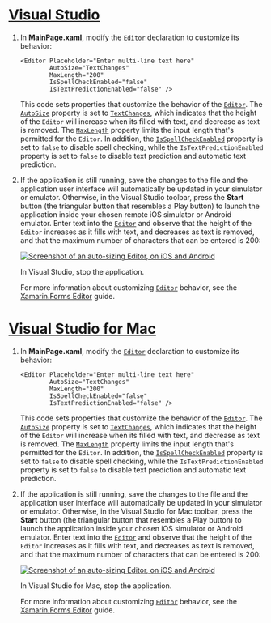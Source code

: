 # [Visual Studio](#tab/vswin)

1. In **MainPage.xaml**, modify the [`Editor`](xref:Xamarin.Forms.Editor) declaration to customize its behavior:

    ```xaml
    <Editor Placeholder="Enter multi-line text here"
            AutoSize="TextChanges"
            MaxLength="200"
            IsSpellCheckEnabled="false"
            IsTextPredictionEnabled="false" />
    ```

    This code sets properties that customize the behavior of the [`Editor`](xref:Xamarin.Forms.Editor). The [`AutoSize`](xref:Xamarin.Forms.Editor.AutoSize) property is set to [`TextChanges`](xref:Xamarin.Forms.EditorAutoSizeOption.TextChanges), which indicates that the height of the `Editor` will increase when its filled with text, and decrease as text is removed. The [`MaxLength`](xref:Xamarin.Forms.InputView.MaxLength) property limits the input length that's permitted for the `Editor`. In addition, the [`IsSpellCheckEnabled`](xref:Xamarin.Forms.InputView.IsSpellCheckEnabled) property is set to `false` to disable spell checking, while the `IsTextPredictionEnabled` property is set to `false` to disable text prediction and automatic text prediction.

1. If the application is still running, save the changes to the file and the application user interface will automatically be updated in your simulator or emulator. Otherwise, in the Visual Studio toolbar, press the **Start** button (the triangular button that resembles a Play button) to launch the application inside your chosen remote iOS simulator or Android emulator. Enter text into the [`Editor`](xref:Xamarin.Forms.Entry) and observe that the height of the `Editor` increases as it fills with text, and decreases as text is removed, and that the maximum number of characters that can be entered is 200:

    [![Screenshot of an auto-sizing Editor, on iOS and Android](../images/customize-behavior.png "Auto-sizing Editor")](../images/customize-behavior-large.png#lightbox "Auto-sizing Editor")

    In Visual Studio, stop the application.

    For more information about customizing [`Editor`](xref:Xamarin.Forms.Editor) behavior, see the [Xamarin.Forms Editor](~/xamarin-forms/user-interface/text/editor.md) guide.

# [Visual Studio for Mac](#tab/vsmac)

1. In **MainPage.xaml**, modify the [`Editor`](xref:Xamarin.Forms.Editor) declaration to customize its behavior:

    ```xaml
    <Editor Placeholder="Enter multi-line text here"
            AutoSize="TextChanges"
            MaxLength="200"
            IsSpellCheckEnabled="false"
            IsTextPredictionEnabled="false" />
    ```

    This code sets properties that customize the behavior of the [`Editor`](xref:Xamarin.Forms.Editor). The [`AutoSize`](xref:Xamarin.Forms.Editor.AutoSize) property is set to [`TextChanges`](xref:Xamarin.Forms.EditorAutoSizeOption.TextChanges), which indicates that the height of the `Editor` will increase when its filled with text, and decrease as text is removed. The [`MaxLength`](xref:Xamarin.Forms.InputView.MaxLength) property limits the input length that's permitted for the `Editor`. In addition, the [`IsSpellCheckEnabled`](xref:Xamarin.Forms.InputView.IsSpellCheckEnabled) property is set to `false` to disable spell checking, while the `IsTextPredictionEnabled` property is set to `false` to disable text prediction and automatic text prediction.

1. If the application is still running, save the changes to the file and the application user interface will automatically be updated in your simulator or emulator. Otherwise, in the Visual Studio for Mac toolbar, press the **Start** button (the triangular button that resembles a Play button) to launch the application inside your chosen iOS simulator or Android emulator. Enter text into the [`Editor`](xref:Xamarin.Forms.Entry) and observe that the height of the `Editor` increases as it fills with text, and decreases as text is removed, and that the maximum number of characters that can be entered is 200:

    [![Screenshot of an auto-sizing Editor, on iOS and Android](../images/customize-behavior.png "Auto-sizing Editor")](../images/customize-behavior-large.png#lightbox "Auto-sizing Editor")

    In Visual Studio for Mac, stop the application.

    For more information about customizing [`Editor`](xref:Xamarin.Forms.Editor) behavior, see the [Xamarin.Forms Editor](~/xamarin-forms/user-interface/text/editor.md) guide.
